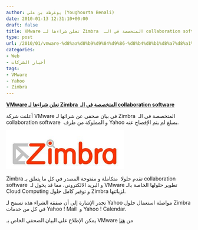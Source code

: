 ```yaml
---
author: يوغرطة بن علي (Youghourta Benali)
date: 2010-01-13 12:31:10+00:00
draft: false
title: VMware تعلن شراءها لـ Zimbra  المتخصصة في الـ collaboration software
type: post
url: /2010/01/vmware-%d8%aa%d8%b9%d9%84%d9%86-%d8%b4%d8%b1%d8%a7%d8%a1%d9%87%d8%a7-%d9%84%d9%80-zimbra-%d8%a7%d9%84%d9%85%d8%aa%d8%ae%d8%b5%d8%b5%d8%a9-%d9%81%d9%8a-%d8%a7%d9%84%d9%80-collaboration-software/
categories:
- Web
- أخبار الشركات
tags:
- VMware
- Yahoo
- Zimbra
---
```


[**VMware تعلن شراءها لـ Zimbra  المتخصصة في الـ collaboration software**](https://www.it-scoop.com/2010/01/vmware-%d8%aa%d8%b9%d9%84%d9%86-%d8%b4%d8%b1%d8%a7%d8%a1%d9%87%d8%a7-%d9%84%d9%80-zimbra-%d8%a7%d9%84%d9%85%d8%aa%d8%ae%d8%b5%d8%b5%d8%a9-%d9%81%d9%8a-%d8%a7%d9%84%d9%80-collaboration-software/)


أعلنت شركة VMware في بيان صحفي عن شرائها لـ Zimbra  المتخصصة في الـ collaboration software  و المملوكة من طرف Yahoo بمبلغ لم يتم الإفصاح عنه.

[![](zimbra_logo.jpg)
](https://www.it-scoop.com/2010/01/vmware-%d8%aa%d8%b9%d9%84%d9%86-%d8%b4%d8%b1%d8%a7%d8%a1%d9%87%d8%a7-%d9%84%d9%80-zimbra-%d8%a7%d9%84%d9%85%d8%aa%d8%ae%d8%b5%d8%b5%d8%a9-%d9%81%d9%8a-%d8%a7%d9%84%d9%80-collaboration-software/)

Zimbra تقدم حلولا  متكاملة و مفتوحة المصدر في كل ما يتعلق بـ collaboration software  و البريد الالكتروني، مما قد يخول لـ VMware تطوير حلولها الخاصة بالـ Cloud Computing و توفير كامل حلول Zimbra لزبائنها.

تجدر الإشارة إلى أن صفقة الشراء هذه تسمح لـ Yahoo مواصلة استعمال حلول Zimbra في كل من خدمات Yahoo ! Mail  و Yahoo ! Calendar.

يمكن الإطلاع على البيان الصحفي الخاص بـ VMware من [هنا](http://www.vmware.com/company/news/releases/zimbra.html)
